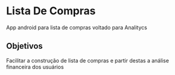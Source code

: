 # Lista De Compras
App android para lista de compras voltado para Analitycs
## Objetivos
Facilitar a construção de lista de compras e partir destas a análise financeira dos usuários 
